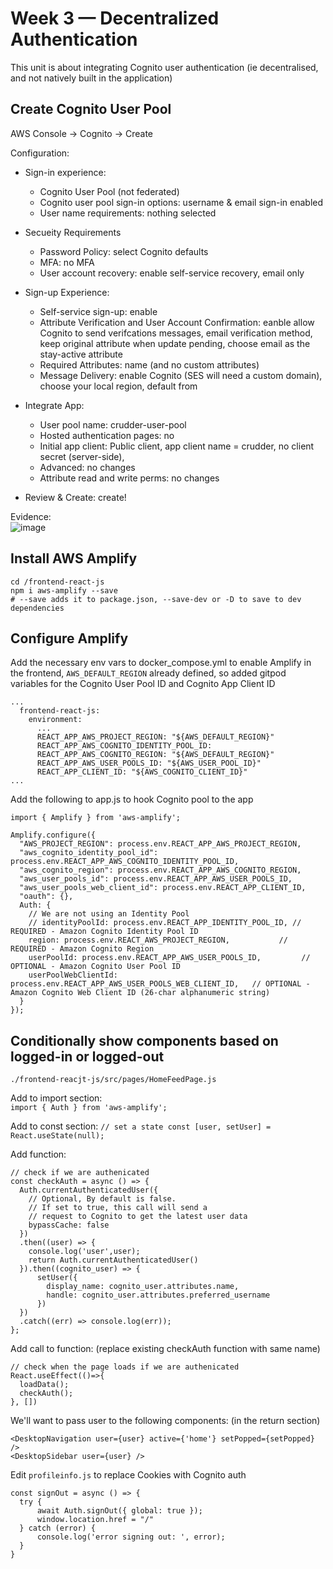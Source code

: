 # Week 3 — Decentralized Authentication

This unit is about integrating Cognito user authentication (ie decentralised, and not natively built in the application)

## Create Cognito User Pool

AWS Console -> Cognito -> Create

Configuration:  
- Sign-in experience:
  - Cognito User Pool (not federated)
  - Cognito user pool sign-in options: username & email sign-in enabled
  - User name requirements: nothing selected

- Secueity Requirements
  - Password Policy: select Cognito defaults
  - MFA: no MFA
  - User account recovery: enable self-service recovery, email only

- Sign-up Experience:
  - Self-service sign-up: enable
  - Attribute Verification and User Account Confirmation: eanble allow Cognito to send verifcations messages, email verification method, keep original attribute when update pending, choose email as the stay-active attribute
  - Required Attributes: name (and no custom attributes)
  - Message Delivery: enable Cognito (SES will need a custom domain), choose your local region, default from

- Integrate App:
  - User pool name: crudder-user-pool
  - Hosted authentication pages: no 
  - Initial app client: Public client, app client name = crudder, no client secret (server-side), 
  - Advanced: no changes
  - Attribute read and write perms: no changes
  
- Review & Create: create!

Evidence:  
![image](https://user-images.githubusercontent.com/22940535/229351382-973378a2-c2f1-45ca-b3dc-1011a9ee9560.png)



  
## Install AWS Amplify

```
cd /frontend-react-js
npm i aws-amplify --save
# --save adds it to package.json, --save-dev or -D to save to dev dependencies
```
 
## Configure Amplify

Add the necessary env vars to docker_compose.yml to enable Amplify in the frontend, `AWS_DEFAULT_REGION` already defined, so added gitpod variables for the Cognito User Pool ID and Cognito App Client ID  
```
...
  frontend-react-js:
    environment:
      ...
      REACT_APP_AWS_PROJECT_REGION: "${AWS_DEFAULT_REGION}"
      REACT_APP_AWS_COGNITO_IDENTITY_POOL_ID:
      REACT_APP_AWS_COGNITO_REGION: "${AWS_DEFAULT_REGION}"
      REACT_APP_AWS_USER_POOLS_ID: "${AWS_USER_POOL_ID}" 
      REACT_APP_CLIENT_ID: "${AWS_COGNITO_CLIENT_ID}"
...
```

Add the following to app.js to hook Cognito pool to the app  
```
import { Amplify } from 'aws-amplify';

Amplify.configure({
  "AWS_PROJECT_REGION": process.env.REACT_APP_AWS_PROJECT_REGION,
  "aws_cognito_identity_pool_id": process.env.REACT_APP_AWS_COGNITO_IDENTITY_POOL_ID,
  "aws_cognito_region": process.env.REACT_APP_AWS_COGNITO_REGION,
  "aws_user_pools_id": process.env.REACT_APP_AWS_USER_POOLS_ID,
  "aws_user_pools_web_client_id": process.env.REACT_APP_CLIENT_ID,
  "oauth": {},
  Auth: {
    // We are not using an Identity Pool
    // identityPoolId: process.env.REACT_APP_IDENTITY_POOL_ID, // REQUIRED - Amazon Cognito Identity Pool ID
    region: process.env.REACT_AWS_PROJECT_REGION,           // REQUIRED - Amazon Cognito Region
    userPoolId: process.env.REACT_APP_AWS_USER_POOLS_ID,         // OPTIONAL - Amazon Cognito User Pool ID
    userPoolWebClientId: process.env.REACT_APP_AWS_USER_POOLS_WEB_CLIENT_ID,   // OPTIONAL - Amazon Cognito Web Client ID (26-char alphanumeric string)
  }
});
```

## Conditionally show components based on logged-in or logged-out

`./frontend-reacjt-js/src/pages/HomeFeedPage.js  `

Add to import section:  
`import { Auth } from 'aws-amplify';`

Add to const section: 
`// set a state
const [user, setUser] = React.useState(null);`

Add function:
```
// check if we are authenicated
const checkAuth = async () => {
  Auth.currentAuthenticatedUser({
    // Optional, By default is false. 
    // If set to true, this call will send a 
    // request to Cognito to get the latest user data
    bypassCache: false 
  })
  .then((user) => {
    console.log('user',user);
    return Auth.currentAuthenticatedUser()
  }).then((cognito_user) => {
      setUser({
        display_name: cognito_user.attributes.name,
        handle: cognito_user.attributes.preferred_username
      })
  })
  .catch((err) => console.log(err));
};
```

Add call to function: (replace existing checkAuth function with same name)
```
// check when the page loads if we are authenicated
React.useEffect(()=>{
  loadData();
  checkAuth();
}, [])
```

We'll want to pass user to the following components: (in the return section)  
```
<DesktopNavigation user={user} active={'home'} setPopped={setPopped} />
<DesktopSidebar user={user} />
```

Edit `profileinfo.js` to replace Cookies with Cognito auth
```
const signOut = async () => {
  try {
      await Auth.signOut({ global: true });
      window.location.href = "/"
  } catch (error) {
      console.log('error signing out: ', error);
  }
}
```









